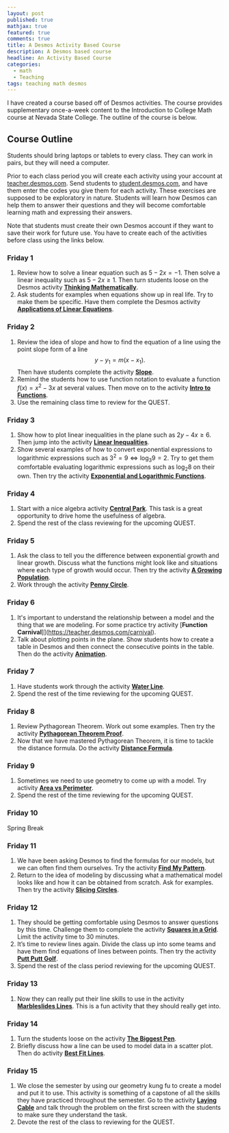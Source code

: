 ```yaml
---
layout: post
published: true
mathjax: true
featured: true
comments: true
title: A Desmos Activity Based Course
description: A Desmos based course
headline: An Activity Based Course
categories: 
  - math
  - Teaching
tags: teaching math desmos
---
```

I have created a course based off of Desmos activities. The course provides supplementary once-a-week content to the Introduction to College Math course at Nevada State College. The outline of the course is below.

## Course Outline
Students should bring laptops or tablets to every class. They can work in pairs, but they will need a computer.

Prior to each class period you will create each activity using your account at [teacher.desmos.com](teacher.desmos.com). 
Send students to [student.desmos.com](student.desmos.com), and have them enter the codes you give them for each activity. These exercises are supposed to be exploratory in nature. Students will learn how Desmos can help them to answer their questions and they will become comfortable learning math and expressing their answers.

Note that students must create their own Desmos account if they want to save their work for future use. You have to create each of the activities before class using the links below.

### Friday 1

1. Review how to solve a linear equation such as $5-2x=-1$. Then solve a linear inequality such as $5-2x\ge1$. Then turn students loose on the Desmos activity [**Thinking Mathematically**](https://teacher.desmos.com/activitybuilder/custom/5686c4dfe3c4035735f37dda).
2. Ask students for examples when equations show up in real life. Try to make them be specific. Have them complete the Desmos activity [**Applications of Linear Equations**](https://teacher.desmos.com/activitybuilder/custom/560da9a9ffdddf5937a0eace).

### Friday 2

1. Review the idea of slope and how to find the equation of a line using the point slope form of a line
$$
y-y_1=m(x-x_1).
$$
Then have students complete the activity [**Slope**](https://teacher.desmos.com/activitybuilder/custom/5686cf9d984c9b6f551387b7).
2. Remind the students how to use function notation to evaluate a function $f(x)=x^2-3x$ at several values. Then move on to the activity [**Intro to Functions**](https://teacher.desmos.com/activitybuilder/custom/5686d3c4e3c4035735f37fb2).
3. Use the remaining class time to review for the QUEST.

### Friday 3

1. Show how to plot linear inequalities in the plane such as $2y-4x\ge6$. Then jump into the activity [**Linear Inequalities**](https://teacher.desmos.com/activitybuilder/custom/5686e5ca1f871b68550785f4).
2. Show several examples of how to convert exponential expressions to logarithmic expressions such as $3^2=9\Leftrightarrow \log_3 9=2$. Try to get them comfortable evaluating logarithmic expressions such as $\log_2 8$ on their own. Then try the activity [**Exponential and Logarithmic Functions**](https://teacher.desmos.com/activitybuilder/custom/5686fa78e3c4035735f38e08).

### Friday 4

1. Start with a nice algebra activity [**Central Park**](https://teacher.desmos.com/centralpark). This task is a great opportunity to drive home the usefulness of algebra.
2. Spend the rest of the class reviewing for the upcoming QUEST.

### Friday 5

1. Ask the class to tell you the difference between exponential growth and linear growth. Discuss what the functions might look like and situations where each type of growth would occur. Then try the activity [**A Growing Population**](https://teacher.desmos.com/activitybuilder/custom/5688168cf489315635d1f196).
2. Work through the activity [**Penny Circle**](https://teacher.desmos.com/pennycircle/).

### Friday 6

1. It's important to understand the relationship between a model and the thing that we are modeling. For some practice try activity [**Function Carnival**]](https://teacher.desmos.com/carnival).
2. Talk about plotting points in the plane. Show students how to create a table in Desmos and then connect the consecutive points in the table. Then do the activity [**Animation**](https://teacher.desmos.com/activitybuilder/custom/56889574f489315635d22fb7).

### Friday 7

1. Have students work through the activity [**Water Line**](https://teacher.desmos.com/waterline).
2. Spend the rest of the time reviewing for the upcoming QUEST.

### Friday 8

1. Review Pythagorean Theorem. Work out some examples. Then try the activity [**Pythagorean Theorem Proof**](https://teacher.desmos.com/activitybuilder/custom/5688b71ef489315635d23769).
2. Now that we have mastered Pythagorean Theorem, it is time to tackle the distance formula. Do the activity [**Distance Formula**](https://teacher.desmos.com/activitybuilder/custom/568ab7fc68912c53074c44a4).

### Friday 9
1. Sometimes we need to use geometry to come up with a model. Try activity [**Area vs Perimeter**](https://teacher.desmos.com/activitybuilder/custom/568accae41b5db1f068d44ac).
2. Spend the rest of the time reviewing for the upcoming QUEST.

### Friday 10
Spring Break

### Friday 11
1. We have been asking Desmos to find the formulas for our models, but we can often find them ourselves. Try the activity [**Find My Pattern**](https://teacher.desmos.com/activitybuilder/custom/5601774f1e8eb94a1bc38af8).
2. Return to the idea of modeling by discussing what a mathematical model looks like and how it can be obtained from scratch. Ask for examples. Then try the activity [**Slicing Circles**](https://teacher.desmos.com/activitybuilder/custom/56882081f9151891782e29a8).

### Friday 12
1. They should be getting comfortable using Desmos to answer questions by this time. Challenge them to complete the activity [**Squares in a Grid**](https://teacher.desmos.com/activitybuilder/custom/5688a23813626ee577205c73). Limit the activity time to 30 minutes.
2. It’s time to review lines again. Divide the class up into some teams and have them find equations of lines between points. Then try the activity [**Putt Putt Golf**](https://teacher.desmos.com/activitybuilder/custom/56250ce61215b57e1088b8e2). 
3. Spend the rest of the class period reviewing for the upcoming QUEST.

### Friday 13
1. Now they can really put their line skills to use in the activity [**Marbleslides Lines**](https://teacher.desmos.com/marbleslides-lines). This is a fun activity that they should really get into.
 
### Friday 14
1. Turn the students loose on the activity [**The Biggest Pen**](https://teacher.desmos.com/activitybuilder/custom/568c1f529d183840060a6ecc).
2. Briefly discuss how a line can be used to model data in a scatter plot. Then do activity [**Best Fit Lines**](https://teacher.desmos.com/activitybuilder/custom/568c094deb18576d1dda2320).

### Friday 15
1. We close the semester by using our geometry kung fu to create a model and put it to use. This activity is something of a capstone of all the skills they have practiced throughout the semester. Go to the activity [**Laying Cable**](https://teacher.desmos.com/activitybuilder/custom/568993a413626ee57720dc7f) and talk through the problem on the first screen with the students to make sure they understand the task.
2. Devote the rest of the class to reviewing for the QUEST.


